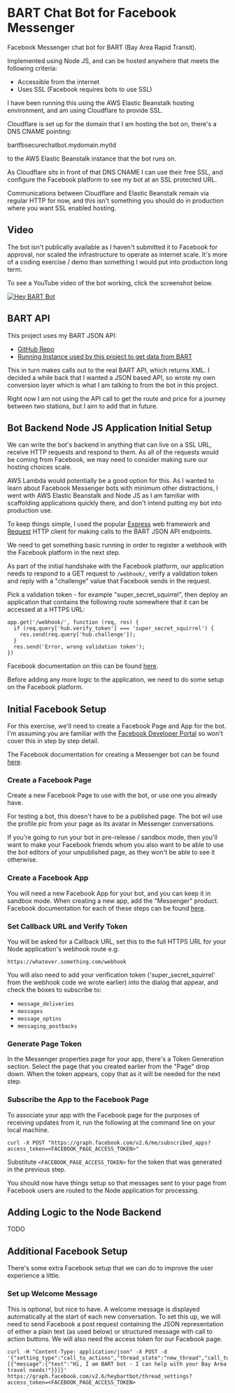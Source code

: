 # BART Chat Bot for Facebook Messenger

Facebook Messenger chat bot for BART (Bay Area Rapid Transit).

Implemented using Node JS, and can be hosted anywhere that meets the following criteria:

* Accessible from the internet
* Uses SSL (Facebook requires bots to use SSL)

I have been running this using the AWS Elastic Beanstalk hosting environment, and am using Cloudflare to provide SSL.

Cloudflare is set up for the domain that I am hosting the bot on, there's a DNS CNAME pointing:

bartfbsecurechatbot.mydomain.mytld

to the AWS Elastic Beanstalk instance that the bot runs on.

As Cloudflare sits in front of that DNS CNAME I can use their free SSL, and configure the Facebook platform to see my bot at an SSL protected URL.

Communications between Cloudflare and Elastic Beanstalk remain via regular HTTP for now, and this isn't something you should do in production where you want SSL enabled hosting.

## Video

The bot isn't publically available as I haven't submitted it to Facebook for approval, nor scaled the infrastructure to operate as internet scale.  It's more of a coding exercise / demo than something I would put into production long term.

To see a YouTube video of the bot working, click the screenshot below.

[![Hey BART Bot](bart_fb_bot_screenshot.png)](https://www.youtube.com/watch?v=_zUNHfDCsDk "Hey BART Bot")

## BART API

This project uses my BART JSON API:

* [GitHub Repo](https://github.com/simonprickett/bartnodeapi)
* [Running Instance used by this project to get data from BART](http://bart.crudworks.org/api)

This in turn makes calls out to the real BART API, which returns XML.  I decided a while back that I wanted a JSON based API, so wrote my own conversion layer which is what I am talking to from the bot in this project.

Right now I am not using the API call to get the route and price for a journey between two stations, but I aim to add that in future.

## Bot Backend Node JS Application Initial Setup

We can write the bot's backend in anything that can live on a SSL URL, receive HTTP requests and respond to them.  As all of the requests would be coming from Facebook, we may need to consider making sure our hosting choices scale.  

AWS Lambda would potentially be a good option for this.  As I wanted to learn about Facebook Messenger bots with minimum other distractions, I went with AWS Elastic Beanstalk and Node JS as I am familiar with scaffolding applications quickly there, and don't intend putting my bot into production use.

To keep things simple, I used the popular [Express](http://expressjs.com/) web framework and [Request](https://www.npmjs.com/package/request) HTTP client for making calls to the BART JSON API endpoints.

We need to get something basic running in order to register a webhook with the Facebook platform in the next step.

As part of the initial handshake with the Facebook platform, our application needs to respond to a GET request to `/webhook/`, verify a validation token and reply with a "challenge" value that Facebook sends in the request.

Pick a validation token - for example "super_secret_squirrel", then deploy an application that contains the following route somewhere that it can be accessed at a HTTPS URL:

```
app.get('/webhook/', function (req, res) {
  if (req.query['hub.verify_token'] === 'super_secret_squirrel') {
    res.send(req.query['hub.challenge']);
  }
  res.send('Error, wrong validation token');
})
```

Facebook documentation on this can be found [here](https://developers.facebook.com/docs/messenger-platform/quickstart).

Before adding any more logic to the application, we need to do some setup on the Facebook platform.

## Initial Facebook Setup

For this exercise, we'll need to create a Facebook Page and App for the bot.  I'm assuming you are familiar with the [Facebook Developer Portal](https://developers.facebook.com/) so won't cover this in step by step detail.  

The Facebook documentation for creating a Messenger bot can be found [here](https://developers.facebook.com/docs/messenger-platform).

### Create a Facebook Page

Create a new Facebook Page to use with the bot, or use one you already have.

For testing a bot, this doesn't have to be a published page.  The bot wil use the profile pic from your page as its avatar in Messenger conversations.

If you're going to run your bot in pre-release / sandbox mode, then you'll want to make your Facebook friends whom you also want to be able to use the bot editors of your unpublished page, as they won't be able to see it otherwise.

### Create a Facebook App

You will need a new Facebook App for your bot, and you can keep it in sandbox mode.  When creating a new app, add the "Messenger" product. Facebook documentation for each of these steps can be found [here](https://developers.facebook.com/docs/messenger-platform/quickstart).

### Set Callback URL and Verify Token

You will be asked for a Callback URL, set this to the full HTTPS URL for your Node application's webhook route e.g:

```
https://whatever.something.com/webhook
```
You will also need to add your verification token ('super_secret_squirrel' from the webhook code we wrote earlier) into the dialog that appear, and check the boxes to subscribe to:

* `message_deliveries`
* `messages`
* `message_optins`
* `messaging_postbacks`

### Generate Page Token

In the Messenger properties page for your app, there's a Token Generation section.  Select the page that you created earlier from the "Page" drop down.  When the token appears, copy that as it will be needed for the next step.

### Subscribe the App to the Facebook Page

To associate your app with the Facebook page for the purposes of receiving updates from it, run the following at the command line on your local machine.

```
curl -X POST "https://graph.facebook.com/v2.6/me/subscribed_apps?access_token=<FACEBOOK_PAGE_ACCESS_TOKEN>"
```

Substitute `<FACEBOOK_PAGE_ACCESS_TOKEN>` for the token that was generated in the previous step.

You should now have things setup so that messages sent to your page from Facebook users are routed to the Node application for processing.

## Adding Logic to the Node Backend

TODO

## Additional Facebook Setup

There's some extra Facebook setup that we can do to improve the user experience a little.

### Set up Welcome Message

This is optional, but nice to have.  A welcome message is displayed automatically at the start of each new conversation.  To set this up, we will need to send Facebook a post request containing the JSON representation of either a plain text (as used below) or structured message with call to action buttons.  We will also need the access token for our Facebook page.

```
curl -H "Content-Type: application/json" -X POST -d '{"setting_type":"call_to_actions","thread_state":"new_thread","call_to_actions":[{"message":{"text":"Hi, I am BART bot - I can help with your Bay Area travel needs!"}}]}' https://graph.facebook.com/v2.6/heybartbot/thread_settings?access_token=<FACEBOOK_PAGE_ACCESS_TOKEN>
```

